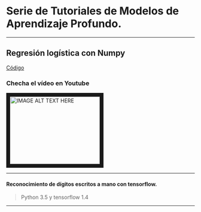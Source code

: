 
# Serie de Tutoriales de Modelos de Aprendizaje Profundo.

---

## Regresión logística con Numpy
[Código](./regresion_logistica)

### Checha el vídeo en Youtube  

<a href="http://www.youtube.com/watch?feature=player_embedded&v=DePDOzNECZU
" target="_blank"><img src="https://img.youtube.com/vi/DePDOzNECZU/mqdefault.jpg" 
 alt="IMAGE ALT TEXT HERE" width="240" height="180" border="10" /> </a>
 
---


#### Reconocimiento de dígitos escritos a mano con tensorflow.
> Python 3.5 y  tensorflow 1.4

---
